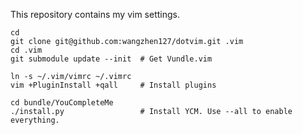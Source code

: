 This repository contains my vim settings.

```
cd
git clone git@github.com:wangzhen127/dotvim.git .vim
cd .vim
git submodule update --init  # Get Vundle.vim

ln -s ~/.vim/vimrc ~/.vimrc
vim +PluginInstall +qall     # Install plugins

cd bundle/YouCompleteMe
./install.py                 # Install YCM. Use --all to enable everything.
```
